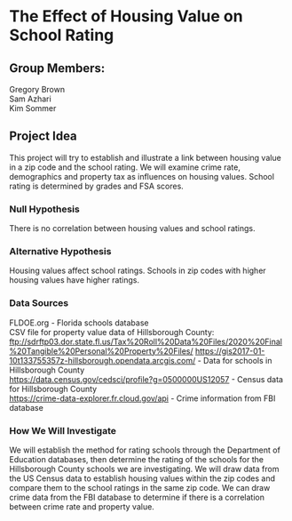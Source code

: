 # The Effect of Housing Value on School Rating

## Group Members: 
Gregory Brown <br>
Sam Azhari <br>
Kim Sommer

## Project Idea
This project will try to establish and illustrate a link between housing value in a zip code and the school rating. We will examine crime rate, demographics and property tax as influences on housing values. School rating is determined by grades and FSA scores.

### Null Hypothesis
There is no correlation between housing values and school ratings.

### Alternative Hypothesis
Housing values affect school ratings. Schools in zip codes with higher housing values have higher ratings.

### Data Sources
FLDOE.org - Florida schools database <br> 
CSV file for property value data of Hillsborough County: ftp://sdrftp03.dor.state.fl.us/Tax%20Roll%20Data%20Files/2020%20Final%20Tangible%20Personal%20Property%20Files/
https://gis2017-01-10t133755357z-hillsborough.opendata.arcgis.com/ - Data for schools in Hillsborough County <br>
https://data.census.gov/cedsci/profile?g=0500000US12057 - Census data for Hillsborough County <br>
https://crime-data-explorer.fr.cloud.gov/api - Crime information from FBI database <br>

### How We Will Investigate
We will establish the method for rating schools through the Department of Education databases, then determine the rating of the schools for the Hillsborough County schools we are investigating. We will draw data from the US Census data to establish housing values within the zip codes and compare them to the school ratings in the same zip code. We can draw crime data from the FBI database to determine if there is a correlation between crime rate and property value.
